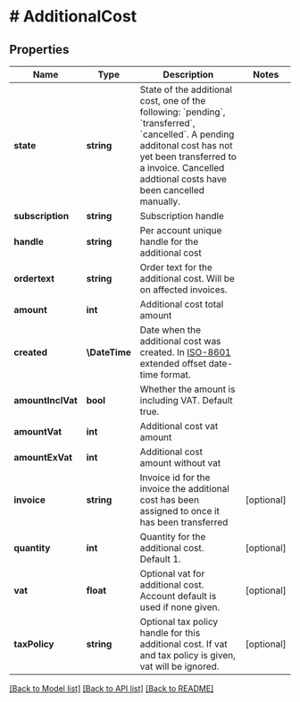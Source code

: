 # # AdditionalCost

## Properties

Name | Type | Description | Notes
------------ | ------------- | ------------- | -------------
**state** | **string** | State of the additional cost, one of the following: &#x60;pending&#x60;, &#x60;transferred&#x60;, &#x60;cancelled&#x60;. A pending additonal cost has not yet been transferred to a invoice. Cancelled addtional costs have been cancelled manually. |
**subscription** | **string** | Subscription handle |
**handle** | **string** | Per account unique handle for the additional cost |
**ordertext** | **string** | Order text for the additional cost. Will be on affected invoices. |
**amount** | **int** | Additional cost total amount |
**created** | **\DateTime** | Date when the additional cost was created. In [ISO-8601](http://en.wikipedia.org/wiki/ISO_8601) extended offset date-time format. |
**amountInclVat** | **bool** | Whether the amount is including VAT. Default true. |
**amountVat** | **int** | Additional cost vat amount |
**amountExVat** | **int** | Additional cost amount without vat |
**invoice** | **string** | Invoice id for the invoice the additional cost has been assigned to once it has been transferred | [optional]
**quantity** | **int** | Quantity for the additional cost. Default 1. | [optional]
**vat** | **float** | Optional vat for additional cost. Account default is used if none given. | [optional]
**taxPolicy** | **string** | Optional tax policy handle for this additional cost. If vat and tax policy is given, vat will be ignored. | [optional]

[[Back to Model list]](../../README.md#models) [[Back to API list]](../../README.md#endpoints) [[Back to README]](../../README.md)
